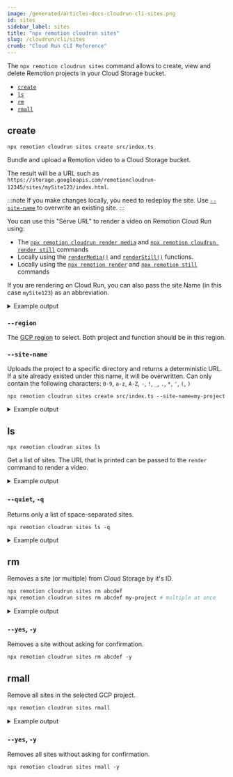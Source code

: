 ```yaml
---
image: /generated/articles-docs-cloudrun-cli-sites.png
id: sites
sidebar_label: sites
title: "npx remotion cloudrun sites"
slug: /cloudrun/cli/sites
crumb: "Cloud Run CLI Reference"
---
```


The `npx remotion cloudrun sites` command allows to create, view and delete Remotion projects in your Cloud Storage bucket.

- [`create`](#create)
- [`ls`](#ls)
- [`rm`](#rm)
- [`rmall`](#rmall)

## create

```
npx remotion cloudrun sites create src/index.ts
```

Bundle and upload a Remotion video to a Cloud Storage bucket.

The result will be a URL such as `https://storage.googleapis.com/remotioncloudrun-12345/sites/mySite123/index.html`.

:::note
If you make changes locally, you need to redeploy the site. Use [`--site-name`](#--site-name) to overwrite an existing site.
:::

You can use this "Serve URL" to render a video on Remotion Cloud Run using:

- The [`npx remotion cloudrun render media`](/docs/cloudrun/cli/render#media) and [`npx remotion cloudrun render still`](/docs/cloudrun/cli/render#still) commands
- Locally using the [`renderMedia()`](/docs/renderer/render-media) and [`renderStill()`](/docs/renderer/render-still) functions.
- Locally using the [`npx remotion render`](/docs/cli) and [`npx remotion still`](/docs/cli) commands

If you are rendering on Cloud Run, you can also pass the site Name (in this case `mySite123`) as an abbreviation.

<details>
<summary>
Example output
</summary>
<pre>
(1/3) [====================] Bundled video 3975ms<br/>
(2/3) [====================] Created bucket 457ms<br/>
(3/3) [====================] Uploaded to S3 25118ms<br/>
<br/>
Deployed to GCP Cloud Storage!<br/>
Serve URL: https://storage.googleapis.com/remotioncloudrun-12345/sites/mySite123/index.html<br/>
Site Name: mySite123<br/>
</pre>
</details>

### `--region`

The [GCP region](/docs/cloudrun/region-selection) to select. Both project and function should be in this region.

### `--site-name`

Uploads the project to a specific directory and returns a deterministic URL. If a site already existed under this name, it will be overwritten. Can only contain the following characters: `0-9`, `a-z`, `A-Z`, `-`, `!`, `_`, `.`, `*`, `'`, `(`, `)`

```
npx remotion cloudrun sites create src/index.ts --site-name=my-project
```

<details>
<summary>
Example output
</summary>
<pre>
(1/3) [====================] Bundled video 3975ms<br/>
(2/3) [====================] Created bucket 457ms<br/>
(3/3) [====================] Uploaded to S3 25118ms<br/>
<br/>
Deployed to GCP Cloud Storage!<br/>
Serve URL: https://storage.googleapis.com/remotioncloudrun-12345/sites/my-project/index.html<br/>
Site Name: my-project<br/>

</pre>
</details>

## ls

```
npx remotion cloudrun sites ls
```

Get a list of sites. The URL that is printed can be passed to the `render` command to render a video.

<details>
<summary>
Example output
</summary>
<pre>
Site Name             Bucket                        Last updated<br/>
pr6fwglz05          remotioncloudrun-abcdefg        2021-12-02<br/>     
https://storage.googleapis.com/remotioncloudrun-abcdefg/sites/pr6fwglz05/index.html<br/><br/>   
testbed             remotioncloudrun-abcdefg        2021-12-02  <br/>
https://storage.googleapis.com/remotioncloudrun-abcdefg/sites/testbed/index.html<br/>
</pre>
</details>

### `--quiet`, `-q`

Returns only a list of space-separated sites.

```
npx remotion cloudrun sites ls -q
```

<details>
<summary>
Example output
</summary>
<pre>
pr6fwglz05 testbed<br/>
</pre>
</details>

## rm

Removes a site (or multiple) from Cloud Storage by it's ID.

```bash
npx remotion cloudrun sites rm abcdef
npx remotion cloudrun sites rm abcdef my-project # multiple at once
```

<details>
<summary>
Example output
</summary>
<pre>Site abcdef in bucket remotionlambda-gc1w0xbfzl: Delete? (Y/n): Y
<br/>Deleted site abcdef from bucket remotionlambda-gc1w0xbfzl.
<br/>
</pre>
</details>

### `--yes`, `-y`

Removes a site without asking for confirmation.

```
npx remotion cloudrun sites rm abcdef -y
```

## rmall

Remove all sites in the selected GCP project.

```bash
npx remotion cloudrun sites rmall
```

<details>
<summary>
Example output
</summary>
<pre>Site abcdef in bucket remotionlambda-gc1w0xbfzl: Delete? (Y/n): Y
<br/>Deleted site abcdef from bucket remotionlambda-gc1w0xbfzl.
<br/>
</pre>
</details>

### `--yes`, `-y`

Removes all sites without asking for confirmation.

```
npx remotion cloudrun sites rmall -y
```
